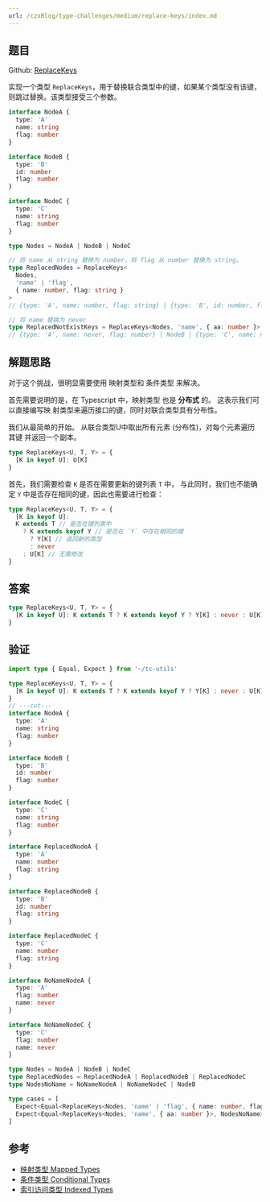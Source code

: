 ```yaml
---
url: /czxBlog/type-challenges/medium/replace-keys/index.md
---
```

## 题目

Github: [ReplaceKeys](https://github.com/type-challenges/type-challenges/blob/main/questions/01130-medium-replacekeys/README.md)

实现一个类型 `ReplaceKeys`，用于替换联合类型中的键，如果某个类型没有该键，则跳过替换。该类型接受三个参数。

```ts
interface NodeA {
  type: 'A'
  name: string
  flag: number
}

interface NodeB {
  type: 'B'
  id: number
  flag: number
}

interface NodeC {
  type: 'C'
  name: string
  flag: number
}

type Nodes = NodeA | NodeB | NodeC

// 将 name 从 string 替换为 number，将 flag 从 number 替换为 string。
type ReplacedNodes = ReplaceKeys<
  Nodes,
  'name' | 'flag',
  { name: number, flag: string }
>
// {type: 'A', name: number, flag: string} | {type: 'B', id: number, flag: string} | {type: 'C', name: number, flag: string}

// 将 name 替换为 never
type ReplacedNotExistKeys = ReplaceKeys<Nodes, 'name', { aa: number }>
// {type: 'A', name: never, flag: number} | NodeB | {type: 'C', name: never, flag: number}
```

## 解题思路

对于这个挑战，很明显需要使用 映射类型和 条件类型 来解决。

首先需要说明的是，在 Typescript 中，映射类型 也是 **分布式** 的。
这表示我们可以直接编写映 射类型来遍历接口的键，同时对联合类型具有分布性。

我们从最简单的开始。
从联合类型U中取出所有元素 (分布性)，对每个元素遍历其键 并返回一个副本。

```ts
type ReplaceKeys<U, T, Y> = {
  [K in keyof U]: U[K]
}
```

首先，我们需要检查 `K` 是否在需要更新的键列表 `T` 中，
与此同时，我们也不能确定 `Y` 中是否存在相同的键，因此也需要进行检查：

```ts
type ReplaceKeys<U, T, Y> = {
  [K in keyof U]:
  K extends T // 是否在键列表中
    ? K extends keyof Y // 是否在 `Y` 中存在相同的键
      ? Y[K] // 返回新的类型
      : never
    : U[K] // 无需修改
}
```

## 答案

```ts
type ReplaceKeys<U, T, Y> = {
  [K in keyof U]: K extends T ? K extends keyof Y ? Y[K] : never : U[K]
}
```

## 验证

```ts twoslash
import type { Equal, Expect } from '~/tc-utils'

type ReplaceKeys<U, T, Y> = {
  [K in keyof U]: K extends T ? K extends keyof Y ? Y[K] : never : U[K]
}
// ---cut---
interface NodeA {
  type: 'A'
  name: string
  flag: number
}

interface NodeB {
  type: 'B'
  id: number
  flag: number
}

interface NodeC {
  type: 'C'
  name: string
  flag: number
}

interface ReplacedNodeA {
  type: 'A'
  name: number
  flag: string
}

interface ReplacedNodeB {
  type: 'B'
  id: number
  flag: string
}

interface ReplacedNodeC {
  type: 'C'
  name: number
  flag: string
}

interface NoNameNodeA {
  type: 'A'
  flag: number
  name: never
}

interface NoNameNodeC {
  type: 'C'
  flag: number
  name: never
}

type Nodes = NodeA | NodeB | NodeC
type ReplacedNodes = ReplacedNodeA | ReplacedNodeB | ReplacedNodeC
type NodesNoName = NoNameNodeA | NoNameNodeC | NodeB

type cases = [
  Expect<Equal<ReplaceKeys<Nodes, 'name' | 'flag', { name: number, flag: string }>, ReplacedNodes>>,
  Expect<Equal<ReplaceKeys<Nodes, 'name', { aa: number }>, NodesNoName>>,
]
```

## 参考

* [映射类型 Mapped Types](https://www.typescriptlang.org/docs/handbook/2/mapped-types.html)
* [条件类型 Conditional Types](https://www.typescriptlang.org/docs/handbook/2/conditional-types.html)
* [索引访问类型 Indexed Types](https://www.typescriptlang.org/docs/handbook/2/indexed-access-types.html)
